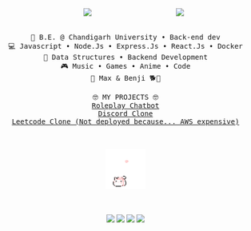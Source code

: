 <div align="center">
<img src="https://media1.tenor.com/m/8R15rp_BLAAAAAAd/your-lie-in-april.gif" width="30%" align="right"/>
<img src="https://readme-typing-svg.demolab.com?font=Inconsolata&weight=500&size=50&duration=4000&pause=200&color=EA4AAA&center=true&vCenter=true&multiline=true&repeat=false&random=false&width=1300&height=140&lines=Hi+Hi+Hi+Hi+Hi;I'm+Harshit%2C+a+tech+goblin+and+a+delulu+soul+%E2%9C%A9" width="65%" />
<br><br>
<pre>
💼 B.E. @ Chandigarh University • Back-end dev
💻 Javascript • Node.Js • Express.Js • React.Js • Docker
📖 Data Structures • Backend Development
🎮 Music • Games • Anime • Code
🐾 Max & Benji 🐕🐶
<div>
🤓 MY PROJECTS 🤓
<a href="https://roleplay-chat-bot-frontend.onrender.com/">Roleplay Chatbot</a>
<a href="https://discord-clone-ndyn.onrender.com">Discord Clone</a>
<a href="https://github.com/HarshitBamotra/Leetcode-Project">Leetcode Clone (Not deployed because... AWS expensive)</a>
</div>
</pre>
<br>
<img src="https://github.com/HarshitBamotra/HarshitBamotra/blob/main/assets/585616990345887754.gif?raw=true" height="80"/>
<br><br><br>

[![](https://img.shields.io/badge/Linkedin-white?style=for-the-badge&logo=inspire&logoColor=white&color=EA4AAA)](https://www.linkedin.com/in/harshit-bamotra-845b57269/)
[![](https://img.shields.io/badge/github-white?style=for-the-badge&logo=github&logoColor=white&color=EA4AAA)](https://github.com/HarshitBamotra)
[![](https://img.shields.io/badge/Leetcode-white?style=for-the-badge&logo=leetcode&logoColor=white&color=EA4AAA)](https://leetcode.com/u/Harshit_Bamotra/)
[![](https://img.shields.io/badge/Email-white?style=for-the-badge&logo=gmail&logoColor=white&color=EA4AAA)](mailto:harshitbamotra.01@gmail.com)
</div>
